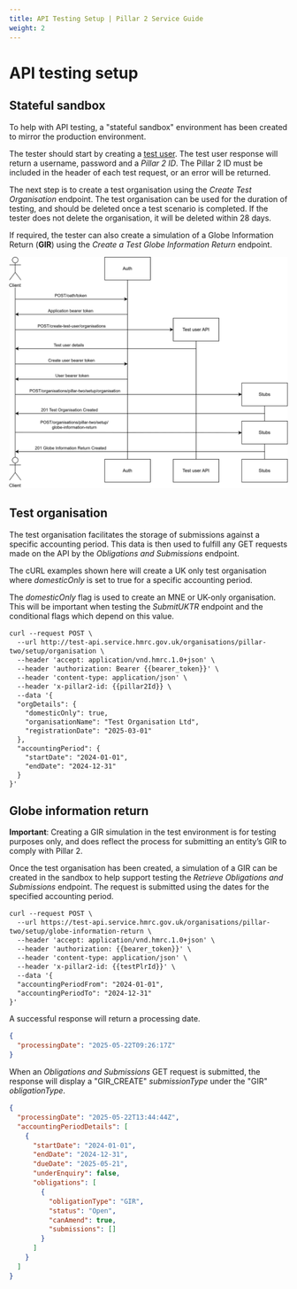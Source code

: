 ```yaml
---
title: API Testing Setup | Pillar 2 Service Guide
weight: 2
---
```


# API testing setup

## Stateful sandbox
To help with API testing, a "stateful sandbox" environment has been created to mirror the production environment. 

The tester should start by creating a [test user](https://developer.service.hmrc.gov.uk/api-documentation/docs/api/service/api-platform-test-user/1.0). The test user response will return a username, password and a *Pillar 2 ID*. The Pillar 2 ID must be included in the header of each test request, or an error will be returned. 

The next step is to create a test organisation using the *Create Test Organisation* endpoint. The test organisation can be used for the duration of testing, and should be deleted once a test scenario is completed. If the tester does not delete the organisation, it will be deleted within 28 days. 

If required, the tester can also create a simulation of a Globe Information Return (**GIR**) using the *Create a Test Globe Information Return* endpoint. 


<a href="figures/test-organisation.svg" target="blank"><img src="figures/test-organisation.svg" alt="Create test organisation"/></a>

## Test organisation

The test organisation facilitates the storage of submissions against a specific accounting period. This data is then used to fulfill any GET requests made on the API by the *Obligations and Submissions* endpoint.

The cURL examples shown here will create a UK only test organisation where *domesticOnly* is set to true for a specific accounting period.

The *domesticOnly* flag is used to create an MNE or UK-only organisation. This will be important when testing the *SubmitUKTR* endpoint and the conditional flags which depend on this value.


```shell
curl --request POST \
  --url http://test-api.service.hmrc.gov.uk/organisations/pillar-two/setup/organisation \
  --header 'accept: application/vnd.hmrc.1.0+json' \
  --header 'authorization: Bearer {{bearer_token}}' \
  --header 'content-type: application/json' \
  --header 'x-pillar2-id: {{pillar2Id}} \
  --data '{
  "orgDetails": {
    "domesticOnly": true,
    "organisationName": "Test Organisation Ltd",
    "registrationDate": "2025-03-01"
  },
  "accountingPeriod": {
    "startDate": "2024-01-01",
    "endDate": "2024-12-31"
  }
}'
```

## Globe information return

**Important**: Creating a GIR simulation in the test environment is for testing purposes only, and does reflect the process for submitting an entity’s GIR to comply with Pillar 2.

Once the test organisation has been created, a simulation of a GIR can be created in the sandbox to help support testing the <em>Retrieve Obligations and Submissions</em> endpoint. The request is submitted using the dates for the specified accounting period.

```shell
curl --request POST \
  --url https://test-api.service.hmrc.gov.uk/organisations/pillar-two/setup/globe-information-return \
  --header 'accept: application/vnd.hmrc.1.0+json' \
  --header 'authorization: {{bearer_token}}' \
  --header 'content-type: application/json' \
  --header 'x-pillar2-id: {{testPlrId}}' \
  --data '{
  "accountingPeriodFrom": "2024-01-01",
  "accountingPeriodTo": "2024-12-31"
}'
```

A successful response will return a processing date.

```json
{
  "processingDate": "2025-05-22T09:26:17Z"
}
```

When an *Obligations and Submissions* GET request is submitted, the response will display a "GIR_CREATE" *submissionType* under the "GIR" *obligationType*.

```json
{
  "processingDate": "2025-05-22T13:44:44Z",
  "accountingPeriodDetails": [
    {
      "startDate": "2024-01-01",
      "endDate": "2024-12-31",
      "dueDate": "2025-05-21",
      "underEnquiry": false,
      "obligations": [
        {
          "obligationType": "GIR",
          "status": "Open",
          "canAmend": true,
          "submissions": []
        }
      ]
    }
  ]
}       
```

